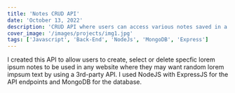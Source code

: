 ```yaml
---
title: 'Notes CRUD API'
date: 'October 13, 2022'
description: 'CRUD API where users can access various notes saved in a mongo database'
cover_image: '/images/projects/img1.jpg'
tags: ['Javascript', 'Back-End', 'NodeJs', 'MongoDB', 'Express']
---
```


I created this API to allow users to create, select or delete specfic lorem ipsum notes to be used in any website where they may want random lorem impsum text by using a 3rd-party API. I used NodeJS with ExpressJS for the API endpoints and MongoDB for the database.
